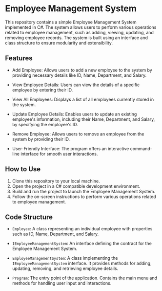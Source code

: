 # Employee Management System

This repository contains a simple Employee Management System implemented in C#. The system allows users to perform various operations related to employee management, such as adding, viewing, updating, and removing employee records. The system is built using an interface and class structure to ensure modularity and extensibility.

## Features
- Add Employee: Allows users to add a new employee to the system by providing necessary details like ID, Name, Department, and Salary.

- View Employee Details: Users can view the details of a specific employee by entering their ID.

- View All Employees: Displays a list of all employees currently stored in the system.

- Update Employee Details: Enables users to update an existing employee's information, including their Name, Department, and Salary, by specifying the employee's ID.

- Remove Employee: Allows users to remove an employee from the system by providing their ID.

- User-Friendly Interface: The program offers an interactive command-line interface for smooth user interactions.

## How to Use
1. Clone this repository to your local machine.
2. Open the project in a C# compatible development environment.
3. Build and run the project to launch the Employee Management System.
4. Follow the on-screen instructions to perform various operations related to employee management.

## Code Structure
- `Employee`: A class representing an individual employee with properties such as ID, Name, Department, and Salary.

- `IEmployeeManagementSystem`: An interface defining the contract for the Employee Management System.

- `EmployeeManagementSystem`: A class implementing the `IEmployeeManagementSystem` interface. It provides methods for adding, updating, removing, and retrieving employee details.

- `Program`: The entry point of the application. Contains the main menu and methods for handling user input and interactions.

